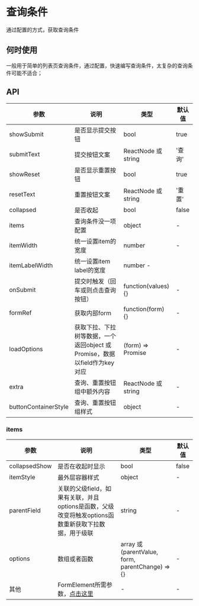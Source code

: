 # 查询条件
通过配置的方式，获取查询条件

## 何时使用
一般用于简单的列表页查询条件，通过配置，快速编写查询条件，太复杂的查询条件可能不适合；

## API

参数|说明|类型|默认值
---|---|---|---
showSubmit | 是否显示提交按钮 | bool | true
submitText | 提交按钮文案 | ReactNode 或 string | '查询'
showReset | 是否显示重置按钮 | bool | true
resetText | 重置按钮文案 | ReactNode 或 string | '重置'
collapsed | 是否收起 | bool | false
items | 查询条件没一项配置 | object | -
itemWidth | 统一设置item的宽度 | number | -
itemLabelWidth | 统一设置item label的宽度 | number - 
onSubmit | 提交时触发（回车或则点击查询按钮）| function(values) {} | -
formRef | 获取内部form | function(form) {} | -
loadOptions | 获取下拉、下拉树等数据，一个返回object 或 Promise，数据以field作为key对应 | (form) => Promise | -
extra | 查询、重置按钮组中额外内容 | ReactNode 或 string | -
buttonContainerStyle | 查询、重置按钮组样式 | object | -

### items
参数|说明|类型|默认值
---|---|---|---
collapsedShow | 是否在收起时显示| bool | false
itemStyle | 最外层容器样式 | object | -
parentField| 关联的父级field，如果有关联，并且options是函数，父级改变将触发options函数重新获取下拉数据，用于级联 | string | -
options | 数组或者函数 | array 或 (parentValue, form, parentChange) => {} | -
其他 | FormElement所需参数，[点击这里](/example/form-element/README.md) | - | -


